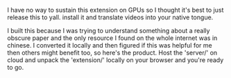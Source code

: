 I have no way to sustain this extension on GPUs so I thought it's best to just release this to yall. install it and translate videos into your native tongue.

I built this because I was trying to understand something about a really obscure paper and the only resource I found on the whole internet was in chinese.
I converted it locally and then figured if this was helpful for me then others might benefit too, so here's the product. Host the 'server/' on cloud and unpack the 'extension/' locally on your browser and you're ready to go.
